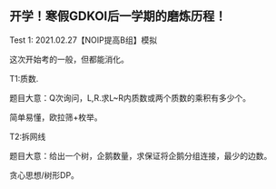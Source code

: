 开学！寒假GDKOI后一学期的磨炼历程！
---
Test 1: 2021.02.27【NOIP提高B组】模拟

这次开始考的一般，但都能消化。

T1:质数.

题目大意：Q次询问，L,R.求L~R内质数或两个质数的乘积有多少个。

简单易懂，欧拉筛+枚举。

T2:拆网线

题目大意：给出一个树，企鹅数量，求保证将企鹅分组连接，最少的边数。

贪心思想/树形DP。
